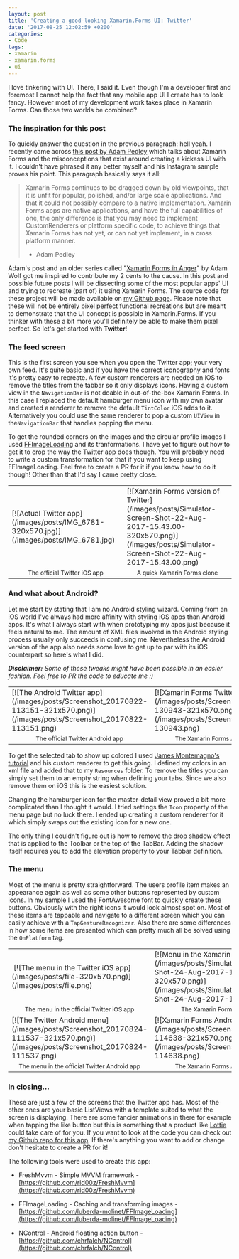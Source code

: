 ```yaml
---
layout: post
title: 'Creating a good-looking Xamarin.Forms UI: Twitter'
date: '2017-08-25 12:02:59 +0200'
categories:
- Code
tags:
- xamarin
- xamarin.forms
- ui
---
```




I love tinkering with UI. There, I said it. Even though I'm a developer first and foremost I cannot help the fact that any mobile app UI I create has to look fancy. However most of my development work takes place in Xamarin Forms. Can those two worlds be combined?







### The inspiration for this post




To quickly answer the question in the previous paragraph: hell yeah. I recently came across [this post by Adam Pedley](https://xamarinhelp.com/creating-instagram-ui-xamarin-forms/) which talks about Xamarin Forms and the misconceptions that exist around creating a kickass UI with it. I couldn't have phrased it any better myself and his Instagram sample proves his point. This paragraph basically says it all:



> Xamarin Forms continues to be dragged down by old viewpoints, that it is unfit for popular, polished, and/or large scale applications. And that it could not possibly compare to a native implementation. Xamarin Forms apps are native applications, and have the full capabilities of one, the only difference is that you may need to implement CustomRenderers or platform specific code, to achieve things that Xamarin Forms has not yet, or can not yet implement, in a cross platform manner.
> 
> 
> 
> - Adam Pedley
> 





Adam's post and an older series called "[Xamarin Forms in Anger](https://github.com/awolf/Xamarin-Forms-InAnger)" by Adam Wolf got me inspired to contribute my 2 cents to the cause. In this post and possible future posts I will be dissecting some of the most popular apps' UI and trying to recreate (part of) it using Xamarin Forms. The source code for these project will be made available on [my Github page](https://github.com/sthewissen). Please note that these will not be entirely pixel perfect functional recreations but are meant to demonstrate that the UI concept is possible in Xamarin.Forms. If you thinker with these a bit more you'll definitely be able to make them pixel perfect. So let's get started with **Twitter**!



### The feed screen




This is the first screen you see when you open the Twitter app; your very own feed. It's quite basic and if you have the correct iconography and fonts it's pretty easy to recreate. A few custom renderers are needed on iOS to remove the titles from the tabbar so it only displays icons. Having a custom view in the `NavigationBar` is not doable in out-of-the-box Xamarin Forms. In this case I replaced the default hamburger menu icon with my own avatar and created a renderer to remove the default `TintColor` iOS adds to it. Alternatively you could use the same renderer to pop a custom `UIView` in the`NavigationBar` that handles popping the menu.



<script src="https://gist.github.com/sthewissen/1762c747cd2756c01a4e53ffaf1cfbcc.js"></script>



To get the rounded corners on the images and the circular profile images I used [FFImageLoading](https://github.com/luberda-molinet/FFImageLoading) and its tranformations. I have yet to figure out how to get it to crop the way the Twitter app does though. You will probably need to write a custom transformation for that if you want to keep using FFImageLoading. Feel free to create a PR for it if you know how to do it though! Other than that I'd say I came pretty close.

<table class="aligncenter imagetable" cellpadding="10">
<tbody>
<tr>
<td>[![Actual Twitter app](/images/posts/IMG_6781-320x570.jpg)](/images/posts/IMG_6781.jpg)</td>
<td>[![Xamarin Forms version of Twitter](/images/posts/Simulator-Screen-Shot-22-Aug-2017-15.43.00-320x570.png)](/images/posts/Simulator-Screen-Shot-22-Aug-2017-15.43.00.png)</td>
</tr>
<tr>
<td style="text-align: center;"><small>The official Twitter iOS app</small></td>
<td style="text-align: center;"><small>A quick Xamarin Forms clone</small></td>
</tr>
</tbody>
</table>


### And what about Android?




Let me start by stating that I am no Android styling wizard. Coming from an iOS world I've always had more affinity with styling iOS apps than Android apps. It's what I always start with when prototyping my apps just because it feels natural to me. The amount of XML files involved in the Android styling process usually only succeeds in confusing me. Nevertheless the Android version of the app also needs some love to get up to par with its iOS counterpart so here's what I did.



***Disclaimer:** Some of these tweaks might have been possible in an easier fashion. Feel free to PR the code to educate me :)*

<table class="aligncenter imagetable" cellpadding="10">
<tbody>
<tr>
<td>[![The Android Twitter app](/images/posts/Screenshot_20170822-113151-321x570.png)](/images/posts/Screenshot_20170822-113151.png)</td>
<td>[![Xamarin Forms Twitter main page](/images/posts/Screenshot_20170824-130943-321x570.png)](/images/posts/Screenshot_20170824-130943.png)</td>
</tr>
<tr>
<td style="text-align: center;"><small>The official Twitter Android app</small></td>
<td style="text-align: center;"><small>The Xamarin Forms Android clone</small></td>
</tr>
</tbody>
</table>


To get the selected tab to show up colored I used [James Montemagno's tutorial](http://motzcod.es/post/157544468267/xamarin-forms-android-selected-and-unselected-tab-colors) and his custom renderer to get this going. I defined my colors in an xml file and added that to my `Resources` folder. To remove the titles you can simply set them to an empty string when defining your tabs. Since we also remove them on iOS this is the easiest solution.



<script src="https://gist.github.com/sthewissen/62136cc3ce4ab00a22b02a81b5196499.js"></script>



Changing the hamburger icon for the master-detail view proved a bit more complicated than I thought it would. I tried settings the `Icon` property of the menu page but no luck there. I ended up creating a custom renderer for it which simply swaps out the existing icon for a new one.



<script src="https://gist.github.com/sthewissen/c195226096e5714798f496a2027e681c.js"></script>



The only thing I couldn't figure out is how to remove the drop shadow effect that is applied to the Toolbar or the top of the TabBar. Adding the shadow itself requires you to add the elevation property to your Tabbar definition.



<script src="https://gist.github.com/sthewissen/a448be879fe053332f8d035d69f6292e.js"></script>



### The menu




Most of the menu is pretty straightforward. The users profile item makes an appearance again as well as some other buttons represented by custom icons. In my sample I used the FontAwesome font to quickly create these buttons. Obviously with the right icons it would look almost spot on. Most of these items are tappable and navigate to a different screen which you can easily achieve with a `TapGestureRecognizer`. Also there are some differences in how some items are presented which can pretty much all be solved using the `OnPlatform` tag.

<table class="aligncenter imagetable" cellpadding="10">
<tbody>
<tr>
<td> [![The menu in the Twitter iOS app](/images/posts/file-320x570.png)](/images/posts/file.png)</td>
<td>[![Menu in the Xamarin Forms iOS app](/images/posts/Simulator-Screen-Shot-24-Aug-2017-12.01.33-320x570.png)](/images/posts/Simulator-Screen-Shot-24-Aug-2017-12.01.33.png)</td>
</tr>
<tr>
<td style="text-align: center;"><small>The menu in the official Twitter iOS app</small></td>
<td style="text-align: center;"><small>The Xamarin Forms iOS clone</small></td>
</tr>
<tr>
<td>[![The Twitter Android menu](/images/posts/Screenshot_20170824-111537-321x570.png)](/images/posts/Screenshot_20170824-111537.png)</td>
<td>[![Xamarin Forms Android menu](/images/posts/Screenshot_20170824-114638-321x570.png)](/images/posts/Screenshot_20170824-114638.png)</td>
</tr>
<tr>
<td style="text-align: center;"><small>The menu in the official Twitter Android app</small></td>
<td style="text-align: center;"><small>The Xamarin Forms Android clone</small></td>
</tr>
</tbody>
</table>


### In closing...




These are just a few of the screens that the Twitter app has. Most of the other ones are your basic ListViews with a template suited to what the screen is displaying. There are some fancier animations in there for example when tapping the like button but this is something that a product like [Lottie](https://github.com/martijn00/LottieXamarin) could take care of for you. If you want to look at the code you can check out [my Github repo for this app](https://github.com/sthewissen/KickassUI.Twitter/). If there's anything you want to add or change don't hesitate to create a PR for it!



The following tools were used to create this app:



*   FreshMvvm - Simple MVVM framework - [https://github.com/rid00z/FreshMvvm](https://github.com/rid00z/FreshMvvm)

*   FFImageLoading - Caching and transforming images - [https://github.com/luberda-molinet/FFImageLoading](https://github.com/luberda-molinet/FFImageLoading)

*   NControl - Android floating action button - [https://github.com/chrfalch/NControl](https://github.com/chrfalch/NControl)

